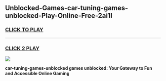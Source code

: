 
## Unblocked-Games-car-tuning-games-unblocked-Play-Online-Free-2ai1l
<h3>
<a href="https://premium76.site?title=car-tuning-games-unblocked&ref=26A">CLICK TO PLAY</a></h3>
<hr>

<h3>
<a href="https://premium76.site?title=car-tuning-games-unblocked&ref=26A">CLICK 2 PLAY</a>
  
</h3>

<a href="https://premium76.site?title=car-tuning-games-unblocked&ref=26A"><img src="https://clearcache.store/games.png"></a>


**car-tuning-games-unblocked games unblocked: Your Gateway to Fun and Accessible Online Gaming**
